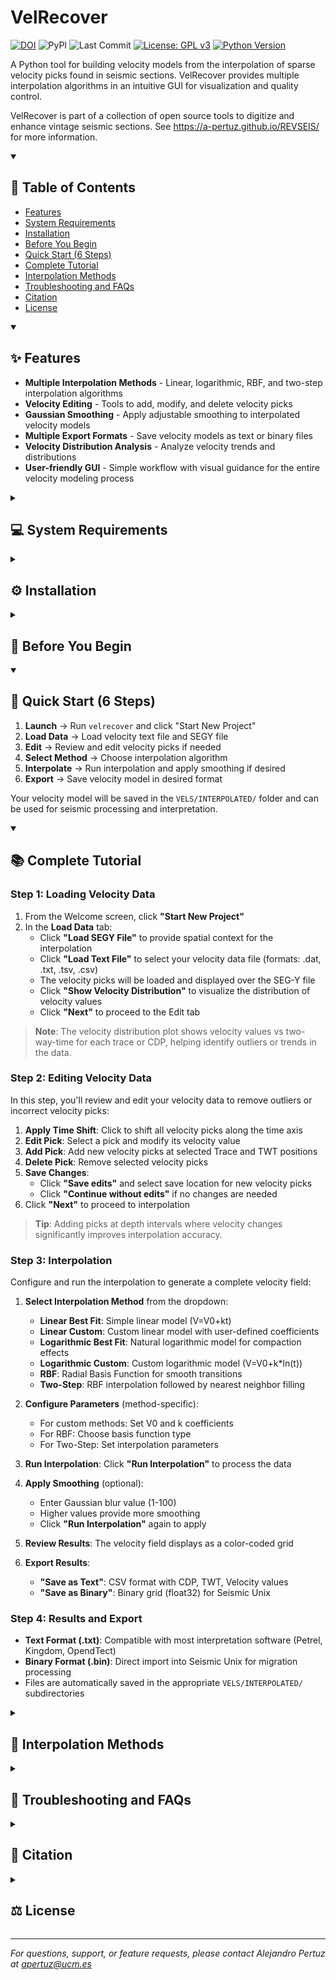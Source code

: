 # VelRecover

[![DOI](https://zenodo.org/badge/DOI/zenodo.15053268.svg)](https://doi.org/10.5281/zenodo.15053268)
![PyPI](https://img.shields.io/pypi/v/velrecover)
![Last Commit](https://img.shields.io/github/last-commit/a-pertuz/velrecover)
[![License: GPL v3](https://img.shields.io/badge/License-GPLv3-green.svg)](https://www.gnu.org/licenses/gpl-3.0.en.html)
[![Python Version](https://img.shields.io/badge/Python-3.12+-yellow)](https://www.python.org/downloads/)

A Python tool for building velocity models from the interpolation of sparse velocity picks found in seismic sections. VelRecover provides multiple interpolation algorithms in an intuitive GUI for visualization and quality control.

VelRecover is part of a collection of open source tools to digitize and enhance vintage seismic sections. See https://a-pertuz.github.io/REVSEIS/ for more information.

<details open>
<summary><h2>📖 Table of Contents</h2></summary>

- [Features](#features)
- [System Requirements](#system-requirements)
- [Installation](#installation)
- [Before You Begin](#before-you-begin)
- [Quick Start (6 Steps)](#quick-start-6-steps)
- [Complete Tutorial](#complete-tutorial)
- [Interpolation Methods](#interpolation-methods)
- [Troubleshooting and FAQs](#troubleshooting-and-faqs)
- [Citation](#citation)
- [License](#license)

</details>

<details open>
<summary><h2>✨ Features</h2></summary>

- **Multiple Interpolation Methods** - Linear, logarithmic, RBF, and two-step interpolation algorithms
- **Velocity Editing** - Tools to add, modify, and delete velocity picks
- **Gaussian Smoothing** - Apply adjustable smoothing to interpolated velocity models
- **Multiple Export Formats** - Save velocity models as text or binary files
- **Velocity Distribution Analysis** - Analyze velocity trends and distributions
- **User-friendly GUI** - Simple workflow with visual guidance for the entire velocity modeling process

</details>

<details>
<summary><h2>💻 System Requirements</h2></summary>

- **Operating System**: Windows, Linux, or macOS
- **Memory**: At least 4GB RAM
- **Python**: 3.8+ (automatically handled if installing via pip)
- **Disk Space**: Sufficient space for velocity data and output files
- **Data Requirements**: 
  - Velocity data files with 3 columns (CDP, TWT, Velocity)
  - SEG-Y files for spatial context (optional but recommended)

</details>

<details>
<summary><h2>⚙️ Installation</h2></summary>

### Windows Installation

1. **Install Python** (if not already installed):
   - Download Python from [python.org](https://www.python.org/downloads/windows/)
   - During installation, make sure to check **"Add Python to PATH"**
   - Click "Install Now" and wait for installation to complete

2. **Install VelRecover**:
   - Open Command Prompt (search for "cmd" in Windows search)
   - Type the following command and press Enter:

   ```bash
   pip install velrecover
   ```

   Alternatively, install directly from GitHub:
   ```bash
   pip install git+https://github.com/a-pertuz/velrecover.git
   ```

3. **Launch the program**:
   After installation, simply type:
   ```bash
   velrecover
   ```

### First Run Setup

When you run VelRecover for the first time:

- You'll be prompted to choose a data storage location
- Example files will be copied to your selected location
- The application will create the necessary folder structure

### Creating a Desktop Shortcut

1. Right-click on your desktop
2. Select "New" → "Shortcut"
3. Type `velrecover` (if installed via pip)
4. Click "Next" and give the shortcut a name (e.g., "VelRecover")
5. Click "Finish"

</details>

<details>
<summary><h2>📁 Before You Begin</h2></summary>

### File Organization

VelRecover uses the following folder structure:

```
velrecover/
├── SEGY/                 # Store seismic SEGY files
├── VELS/                 # Main velocity data directory
│   ├── RAW/              # Store input velocity data files
│   ├── CUSTOM/           # Store edited velocity picks
│   └── INTERPOLATED/     # Store interpolated velocity models
│       ├── TXT/          # Text format outputs
│       └── BIN/          # Binary format outputs
└── LOG/                  # Store log files
```

The application automatically creates these folders if they don't exist.

### Prepare Your Data

1. **Place velocity files** in the `VELS/RAW/` folder
2. **Place SEGY files** in the `SEGY/` folder (optional but recommended)
3. **Verify data format**:
   - Velocity files: Text files with 3 columns (CDP, TWT, Velocity)
   - Example format:
     ```
     CDP    TWT    Velocity
     100    500    1500
     200    1000   1800
     300    1500   2100
     ```
   - SEGY files: Standard SEG-Y format for corresponding seismic lines

</details>

<details open>
<summary><h2>🚀 Quick Start (6 Steps)</h2></summary>

1. **Launch** → Run `velrecover` and click "Start New Project"
2. **Load Data** → Load velocity text file and SEGY file
3. **Edit** → Review and edit velocity picks if needed
4. **Select Method** → Choose interpolation algorithm
5. **Interpolate** → Run interpolation and apply smoothing if desired
6. **Export** → Save velocity model in desired format

Your velocity model will be saved in the `VELS/INTERPOLATED/` folder and can be used for seismic processing and interpretation.

</details>

<details open>
<summary><h2>📚 Complete Tutorial</h2></summary>

### Step 1: Loading Velocity Data

1. From the Welcome screen, click **"Start New Project"**
2. In the **Load Data** tab:
   - Click **"Load SEGY File"** to provide spatial context for the interpolation
   - Click **"Load Text File"** to select your velocity data file (formats: .dat, .txt, .tsv, .csv)
   - The velocity picks will be loaded and displayed over the SEG-Y file
   - Click **"Show Velocity Distribution"** to visualize the distribution of velocity values
   - Click **"Next"** to proceed to the Edit tab

> **Note**: The velocity distribution plot shows velocity values vs two-way-time for each trace or CDP, helping identify outliers or trends in the data.

### Step 2: Editing Velocity Data

In this step, you'll review and edit your velocity data to remove outliers or incorrect velocity picks:

1. **Apply Time Shift**: Click to shift all velocity picks along the time axis
2. **Edit Pick**: Select a pick and modify its velocity value
3. **Add Pick**: Add new velocity picks at selected Trace and TWT positions
4. **Delete Pick**: Remove selected velocity picks
5. **Save Changes**: 
   - Click **"Save edits"** and select save location for new velocity picks
   - Click **"Continue without edits"** if no changes are needed
6. Click **"Next"** to proceed to interpolation

> **Tip**: Adding picks at depth intervals where velocity changes significantly improves interpolation accuracy.

### Step 3: Interpolation

Configure and run the interpolation to generate a complete velocity field:

1. **Select Interpolation Method** from the dropdown:
   - **Linear Best Fit**: Simple linear model (V=V0+kt)
   - **Linear Custom**: Custom linear model with user-defined coefficients
   - **Logarithmic Best Fit**: Natural logarithmic model for compaction effects
   - **Logarithmic Custom**: Custom logarithmic model (V=V0+k*ln(t))
   - **RBF**: Radial Basis Function for smooth transitions
   - **Two-Step**: RBF interpolation followed by nearest neighbor filling

2. **Configure Parameters** (method-specific):
   - For custom methods: Set V0 and k coefficients
   - For RBF: Choose basis function type
   - For Two-Step: Set interpolation parameters

3. **Run Interpolation**: Click **"Run Interpolation"** to process the data

4. **Apply Smoothing** (optional):
   - Enter Gaussian blur value (1-100)
   - Higher values provide more smoothing
   - Click **"Run Interpolation"** again to apply

5. **Review Results**: The velocity field displays as a color-coded grid

6. **Export Results**:
   - **"Save as Text"**: CSV format with CDP, TWT, Velocity values
   - **"Save as Binary"**: Binary grid (float32) for Seismic Unix

### Step 4: Results and Export

- **Text Format (.txt)**: Compatible with most interpretation software (Petrel, Kingdom, OpendTect)
- **Binary Format (.bin)**: Direct import into Seismic Unix for migration processing
- Files are automatically saved in the appropriate `VELS/INTERPOLATED/` subdirectories

</details>

<details>
<summary><h2>🔧 Interpolation Methods</h2></summary>

### Linear Models

**Linear Best Fit**
- **Description**: Simple linear model based on best fit for all velocity picks (V=V0+kt)
- **Best for**: Simple velocity fields with gradual changes
- **Advantages**: Fast computation, predictable results
- **Limitations**: May not accurately represent natural velocity trends with depth

**Linear Custom**
- **Description**: Create custom linear model by defining V0 and k coefficients
- **Best for**: When you have prior knowledge of velocity trends
- **Usage**: Enter V0 (initial velocity) and k (gradient) values

### Logarithmic Models

**Logarithmic Best Fit**
- **Description**: Model based on natural logarithmic best fit for all velocity picks
- **Best for**: Simple velocity fields accounting for compaction effects
- **Advantages**: Better represents natural velocity behavior
- **Limitations**: May create unusual values at surface; apply Gaussian blur for better results

**Logarithmic Custom**
- **Description**: Create custom logarithmic model (V=V0+k*ln(t))
- **Best for**: Areas with known compaction trends
- **Usage**: Define V0 and k coefficients based on geological understanding

### Advanced Methods

**RBF (Radial Basis Function)**
- **Description**: Uses radial basis functions to create smooth interpolation surfaces
- **Best for**: Complex velocity fields with irregular sampling
- **Advantages**: Creates natural-looking transitions between sparse points
- **Limitations**: Computationally intensive; may create anomalous gradients without sufficient picks
- **Recommendation**: Add picks at depth to guide interpolation

**Two-Step Interpolation**
- **Description**: First interpolates each trace with velocity picks using RBF, then completes model using nearest neighbor
- **Best for**: Areas with complex geology and lateral velocity variations
- **Advantages**: Handles both lateral and vertical trends effectively
- **Limitations**: Most computationally intensive method


</details>

<details>
<summary><h2>🔧 Troubleshooting and FAQs</h2></summary>

### Troubleshooting

#### Data Loading Issues
- Ensure your text file has exactly 3 columns: CDP, TWT, Velocity
- Leave only one line of comments or headers
- Verify all values are numeric with no text characters
- Check that CDP numbers are reasonable (positive integers)

#### Interpolation Artifacts
- Edit out obvious outliers in your velocity data
- Try different interpolation methods
- Apply Gaussian blur to smooth small-scale artifacts
- Add more velocity picks in areas with poor results

#### Poor Interpolation Results
- **Linear/Logarithmic**: May not suit complex geology; try RBF or Two-Step
- **RBF**: Add more picks at depth; may need smoothing
- **Two-Step**: Computationally intensive but usually most realistic


### Common Issues
- **Program not found**: Ensure Python is added to your PATH
- **Missing dependencies**: Try running `pip install <package_name>`

</details>

<details>
<summary><h2>📄 Citation</h2></summary>

If you use this software in your research, please cite it as:

```
Pertuz, A., Benito, M. I., Llanes, P., Suárez-González, P., & García-Martín, M. (2025b). VelRecover: a Python GUI-based tool for creating velocity models from sparse 2D velocity picks in vintage seismic reflection sections. Zenodo. https://doi.org/10.5281/zenodo.15053268
```

Check the Zenodo repository: https://doi.org/10.5281/zenodo.15053268

</details>

<details>
<summary><h2>⚖️ License</h2></summary>

This software is licensed under the GNU General Public License v3.0 (GPL-3.0).

You may copy, distribute and modify the software as long as you track changes/dates in source files. 
Any modifications to or software including (via compiler) GPL-licensed code must also be made available 
under the GPL along with build & installation instructions.

For the full license text, see [LICENSE](LICENSE) or visit https://www.gnu.org/licenses/gpl-3.0.en.html

</details>

---

*For questions, support, or feature requests, please contact Alejandro Pertuz at apertuz@ucm.es*
